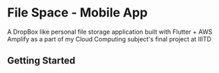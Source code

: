 # File Space - Mobile App

A DropBox like personal file storage application built with Flutter + AWS Amplify as a part of my Cloud Computing subject's final project at IIITD

## Getting Started

